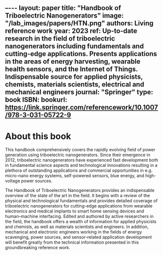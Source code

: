 –---
layout: paper
title: "Handbook of Triboelectric Nanogenerators"
image: "/lab_images/papers/HTN.png"
authors: Living reference work
year: 2023
ref: Up-to-date research in the field of triboelectric nanogenerators including fundamentals and cutting-edge applications. Presents applications in the areas of energy harvesting, wearable health sensors, and the Internet of Things. Indispensable source for applied physicists, chemists, materials scientists, electrical and mechanical engineers
journal: "Springer"
type: book
ISBN: 
bookurl: https://link.springer.com/referencework/10.1007/978-3-031-05722-9
---

# About this book

This handbook comprehensively covers the rapidly evolving field of power generation using triboelectric nanogenerators. Since their emergence in 2012, triboelectric nanogenerators have experienced fast development both in fundamental science aspects and technological innovations resulting in a plethora of outstanding applications and commercial opportunities in e.g. micro-nano energy systems, self-powered sensors, blue energy, and high-voltage power sources.

The Handbook of Triboelectric Nanogenerators provides an indispensable overview of the state of the art in the field. It begins with a review of the physical and technological fundamentals and provides detailed coverage of triboelectric nanogenerators for cutting-edge applications from wearable electronics and medical implants to smart home sensing devices and human–machine interfacing.
Edited and authored by active researchers in the field, the handbook offers a wealth of information for applied physicists and chemists, as well as materials scientists and engineers. In addition, mechanical and electronic engineers working in the fields of energy scavenging, power sources, and sensor-related application development will benefit greatly from the technical information presented in this groundbreaking reference work.
